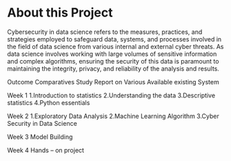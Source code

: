 # About this Project
Cybersecurity in data science refers to the measures, practices, and strategies employed to safeguard data, systems, and processes involved in the field of data science from various internal and external cyber threats. As data science involves working with large volumes of sensitive information and complex algorithms, ensuring the security of this data is paramount to maintaining the integrity, privacy, and reliability of the analysis and results.

Outcome
Comparatives Study Report on Various Available existing System

Week 1
1.Introduction to statistics 2.Understanding the data 3.Descriptive statistics 4.Python essentials

Week 2
1.Exploratory Data Analysis 2.Machine Learning Algorithm 3.Cyber Security in Data Science

Week 3
Model Building

Week 4
Hands – on project
